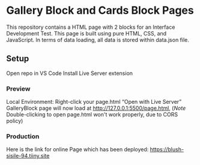 # Gallery Block and Cards Block Pages
This repository contains a HTML page with 2 blocks for an Interface Development Test. This page is built using pure HTML, CSS, and JavaScript. In terms of data loading, all data is stored within data.json file.

## Setup
Open repo in VS Code
Install Live Server extension

### Preview
Local Environment: Right-click your page.html “Open with Live Server”
GalleryBlock page will now load at http://127.0.0.1:5500/page.html, (*Note* Double-clicking to open page.html won't work properly, due to CORS policy)

### Production
Here is the link for online Page which has been deployed: https://blush-sisile-94.tiiny.site